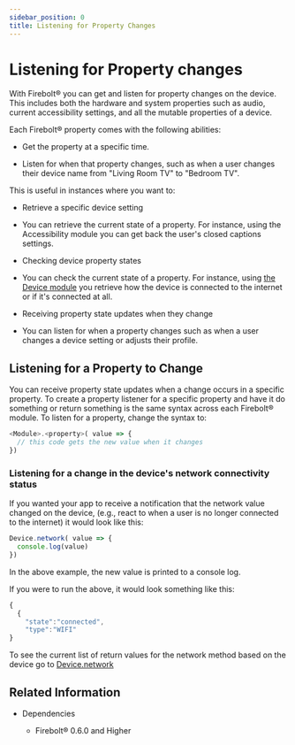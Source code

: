 ```yaml
---
sidebar_position: 0
title: Listening for Property Changes
---
```

# Listening for Property changes

With Firebolt® you can get and listen for property changes on the device. This includes both the hardware and system properties such as audio, current accessibility settings, and all the mutable properties of a device.

Each Firebolt® property comes with the following abilities:

-   Get the property at a specific time.

-   Listen for when that property changes, such as when a user changes their device name from \"Living Room TV\" to \"Bedroom TV\".

This is useful in instances where you want to:

-   Retrieve a specific device setting

-   You can retrieve the current state of a property. For instance, using the Accessibility module you can get back the user's closed captions settings.

-   Checking device property states

-   You can check the current state of a property. For instance, using [the Device module](/api/device/) you retrieve how the device is connected to the internet or if it's connected at all.

-   Receiving property state updates when they change

-   You can listen for when a property changes such as when a user changes a device setting or adjusts their profile.

## Listening for a Property to Change

You can receive property state updates when a change occurs in a specific property. To create a property listener for a specific property and have it do something or return something is the same syntax across each Firebolt® module. To listen for a property, change the syntax to:

```javascript
<Module>.<property>( value => {
  // this code gets the new value when it changes
})
```

### Listening for a change in the device's network connectivity status

If you wanted your app to receive a notification that the network value changed on the device, (e.g., react to when a user is no longer connected to the internet) it would look like this:

```javascript
Device.network( value => {
  console.log(value)
})
```

In the above example, the new value is printed to a console log.

If you were to run the above, it would look something like this:

```javascript
{
  {
    "state":"connected",
    "type":"WIFI"
}
```

To see the current list of return values for the network method based on the device go to [Device.network](/api/device/#network)

## Related Information

-   Dependencies

    -   Firebolt® 0.6.0 and Higher
